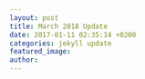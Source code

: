 ```yaml
---
layout: post
title: March 2018 Update
date: 2017-01-11 02:35:14 +0200
categories: jekyll update
featured_image:
author:
---
```

